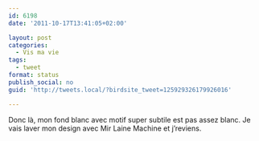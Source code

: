 ```yaml
---
id: 6198
date: '2011-10-17T13:41:05+02:00'

layout: post
categories:
  - Vis ma vie
tags:
  - tweet
format: status
publish_social: no
guid: 'http://tweets.local/?birdsite_tweet=125929326179926016'

---
```


Donc là, mon fond blanc avec motif super subtile est pas assez blanc. Je vais laver mon design avec Mir Laine Machine et j’reviens.